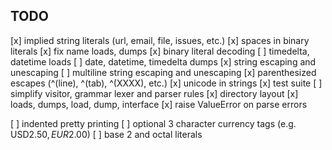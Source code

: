 TODO
----
[x] implied string literals (url, email, file, issues, etc.)
[x] spaces in binary literals
[x] fix name loads, dumps
[x] binary literal decoding
[ ] timedelta, datetime loads
[ ] date, datetime, timedelta dumps
[x] string escaping and unescaping
[ ] multiline string escaping and unescaping
[x] parenthesized escapes (^(line), ^(tab), ^(XXXX), etc.)
[x] unicode in strings
[x] test suite
[ ] simplify visitor, grammar lexer and parser rules
[x] directory layout
[x] loads, dumps, load, dump, interface
[x] raise ValueError on parse errors

[ ] indented pretty printing
[ ] optional 3 character currency tags (e.g. USD$2.50, EUR$2.00)
[ ] base 2 and octal literals
